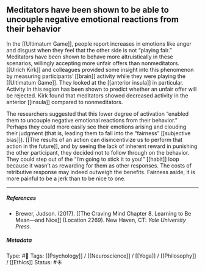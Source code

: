 ## Meditators have been shown to be able to uncouple negative emotional reactions from their behavior # 

In the [[Ultimatum Game]], people report increases in emotions like anger and disgust when they feel that the other side is not “playing fair.” Meditators have been shown to behave more altruistically in these scenarios, willingly accepting more unfair offers than nonmeditators. [[Ulrich Kirk]] and colleagues provided some insight into this phenomenon by measuring participants’ [[brain]] activity while they were playing the [[Ultimatum Game]]. They looked at the [[anterior insula]] in particular. Activity in this region has been shown to predict whether an unfair offer will be rejected. Kirk found that meditators showed decreased activity in the anterior [[insula]] compared to nonmeditators. 

The researchers suggested that this lower degree of activation “enabled them to uncouple negative emotional reactions from their behavior.” Perhaps they could more easily see their emotions arising and clouding their judgment (that is, leading them to fall into the “fairness” [[subjective bias]]). [[The results of an action can disincentivize us to perform that action in the future]], and by seeing the lack of inherent reward in punishing the other participant, they decided not to follow through on the behavior. They could step out of the “I’m going to stick it to you!” [[habit]] loop because it wasn’t as rewarding for them as other responses. The costs of retributive response may indeed outweigh the benefits. Fairness aside, it is more painful to be a jerk than to be nice to one.

___

##### References

- Brewer, Judson. (2017). [[The Craving Mind Chapter 8. Learning to Be Mean—and Nice]] (Location 2269). New Haven, CT: _Yale University Press_.

##### Metadata

Type: #🔴 
Tags: [[Psychology]] / [[Neuroscience]] / [[Yoga]] / [[Philosophy]] / [[Ethics]]
Status: #☀️ 